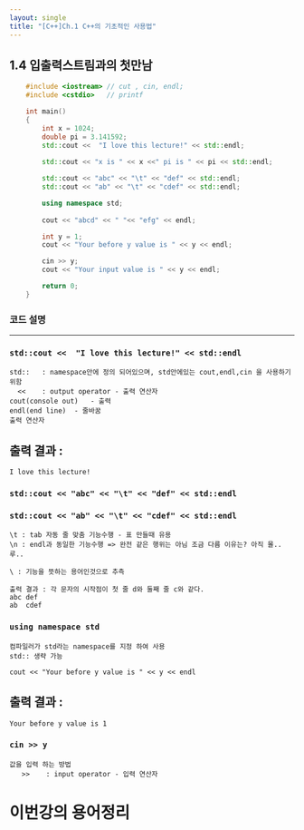 ```yaml
---
layout: single
title: "[C++]Ch.1 C++의 기초적인 사용법"
---
```


## 1.4 입출력스트림과의 첫만남

```c++
    #include <iostream> // cut , cin, endl;
    #include <cstdio>   // printf

    int main()
    {    
        int x = 1024;
        double pi = 3.141592;
        std::cout <<  "I love this lecture!" << std::endl;
        
        std::cout << "x is " << x <<" pi is " << pi << std::endl;

        std::cout << "abc" << "\t" << "def" << std::endl;
        std::cout << "ab" << "\t" << "cdef" << std::endl;

        using namespace std;
        
        cout << "abcd" << " "<< "efg" << endl;

        int y = 1;
        cout << "Your before y value is " << y << endl;

        cin >> y;
        cout << "Your input value is " << y << endl;

        return 0;
    }
```


### 코드 설명
---

### `std::cout <<  "I love this lecture!" << std::endl`
    std::   : namespace안에 정의 되어있으며, std안에있는 cout,endl,cin 을 사용하기위함
      <<    : output operator - 출력 연산자
    cout(console out)   - 출력
    endl(end line)  - 줄바꿈
    출력 연산자
## 출력 결과 : 
    I love this lecture!


### `std::cout << "abc" << "\t" << "def" << std::endl`
### `std::cout << "ab" << "\t" << "cdef" << std::endl`
    \t : tab 자동 줄 맞춤 기능수행 - 표 만들때 유용
    \n : endl과 동일한 기능수행 => 완전 같은 행위는 아님 조금 다름 이유는? 아직 몰..루..

    \ : 기능을 뜻하는 용어인것으로 추측

    출력 결과 : 각 문자의 시작점이 첫 줄 d와 둘째 줄 c와 같다.
    abc	def
    ab	cdef


### `using namespace std`
    컴파일러가 std라는 namespace를 지정 하여 사용
    std:: 생략 가능

    cout << "Your before y value is " << y << endl

## 출력 결과 : 
    Your before y value is 1

### `cin >> y`
    값을 입력 하는 방법
       >>    : input operator - 입력 연산자 


# 이번강의 용어정리
    